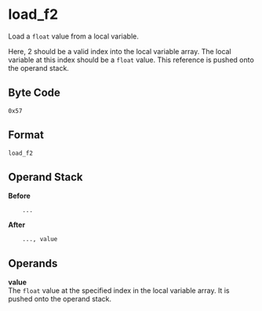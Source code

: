 # load_f2

Load a `float` value from a local variable.

Here, 2 should be a valid index into the local variable array. The local
variable at this index should be a `float` value. This reference
is pushed onto the operand stack.

## Byte Code
```
0x57
```

## Format
```
load_f2
```

## Operand Stack
**Before**  
```
    ...
```
**After**  
```
    ..., value
```

## Operands
**value**  
    The `float` value at the specified index in the local
    variable array. It is pushed onto the operand stack.